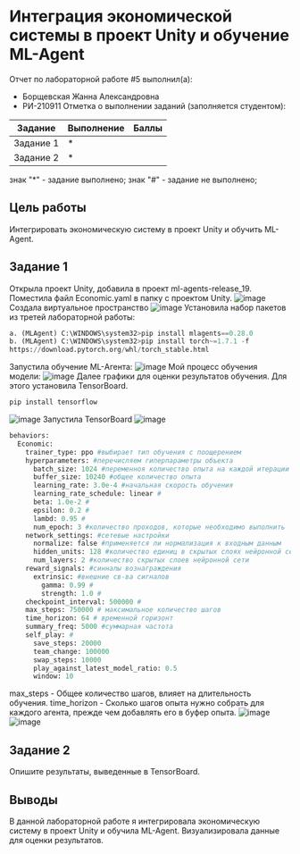 # Интеграция экономической системы в проект Unity и обучение ML-Agent
Отчет по лабораторной работе #5 выполнил(а):
- Борщевская Жанна Александровна
- РИ-210911
Отметка о выполнении заданий (заполняется студентом):

| Задание | Выполнение | Баллы |
| ------ | ------ | ------ |
| Задание 1 | * |  |
| Задание 2 | * |  |

знак "*" - задание выполнено; знак "#" - задание не выполнено;
## Цель работы 
Интегрировать экономическую систему в проект Unity и обучить ML-Agent. 
## Задание 1
Открыла проект Unity, добавила в проект ml-agents-release_19. Поместила файл Economic.yaml в папку с проектом Unity. 
![image](https://user-images.githubusercontent.com/114568072/205131224-4cc351ea-6345-4962-8332-d6fc21f477a6.png)
Создала виртуальное пространство
![image](https://user-images.githubusercontent.com/114568072/205131919-003b492a-f029-4600-a9ff-992b400a9a5f.png)
Установила набор пакетов из третей лабораторной работы:
```py
a. (MLAgent) C:\WINDOWS\system32>pip install mlagents==0.28.0
b. (MLAgent) C:\WINDOWS\system32>pip install torch~=1.7.1 -f
https://download.pytorch.org/whl/torch_stable.html
```
Запустила обучение ML-Агента:
![image](https://user-images.githubusercontent.com/114568072/205132114-ee37f116-d2ab-435a-8b67-21868e2d3af0.png)
Мой процесс обучения модели:
![image](https://user-images.githubusercontent.com/114568072/205132259-172a24e2-99b3-407d-83a1-32a76aff358a.png)
Далее графики для оценки результатов обучения. Для этого
установила TensorBoard. 
```py
pip install tensorflow
```
![image](https://user-images.githubusercontent.com/114568072/205132571-9df59bae-2fc3-42c8-8297-952e5083d95b.png)
Запустила TensorBoard
![image](https://user-images.githubusercontent.com/114568072/205137968-a44b2d88-99b0-4e8c-9cc2-84baf7c892d6.png)
```py
behaviors:
  Economic:
    trainer_type: ppo #выбирает тип обучения с поощерением
    hyperparameters: #перечисляем гиперпараметры объекта
      batch_size: 1024 #переменноя количество опыта на каждой итерации
      buffer_size: 10240 #общее количество опыта
      learning_rate: 3.0e-4 #начальная скорость обучения
      learning_rate_schedule: linear #
      beta: 1.0e-2 #
      epsilon: 0.2 #
      lambd: 0.95 #
      num_epoch: 3 #количество проходов, которые необходимо выполнить      
    network_settings: #сетевые настройки
      normalize: false #применяется ли нормализация к входным данным
      hidden_units: 128 #количество единиц в скрытых слоях нейронной сети
      num_layers: 2 #количество скрытых слоев нейронной сети
    reward_signals: #синналы вознаграждения
      extrinsic: #внешние св-ва сигналов
        gamma: 0.99 #
        strength: 1.0 #
    checkpoint_interval: 500000 #
    max_steps: 750000 # максимальное количество шагов
    time_horizon: 64 # временной горизонт
    summary_freq: 5000 #суммарная частота
    self_play: #
      save_steps: 20000 
      team_change: 100000 
      swap_steps: 10000 
      play_against_latest_model_ratio: 0.5 
      window: 10 
```
max_steps - Общее количество шагов, влияет на длительность обучения.
time_horizon - Сколько шагов опыта нужно собрать для каждого агента, прежде чем добавлять его в буфер опыта.
![image](https://user-images.githubusercontent.com/114568072/205134481-8180d215-8428-4aef-b292-53ae1f495a73.png)
![image](https://user-images.githubusercontent.com/114568072/205139165-5e4ec934-0b3d-4569-bd9a-d44301e468a9.png)

## Задание 2
Опишите результаты, выведенные в TensorBoard. 

## Выводы
В данной лабораторной работе я интегрировала экономическую систему в проект Unity и обучила ML-Agent. Визуализировала данные для оценки результатов.
